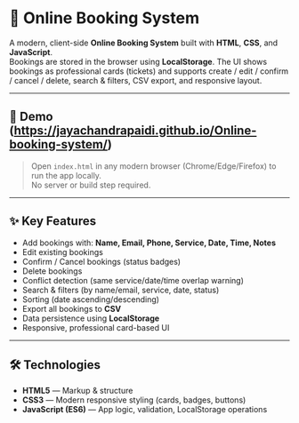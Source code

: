 # 📌 Online Booking System

A modern, client-side **Online Booking System** built with **HTML**, **CSS**, and **JavaScript**.  
Bookings are stored in the browser using **LocalStorage**. The UI shows bookings as professional cards (tickets) and supports create / edit / confirm / cancel / delete, search & filters, CSV export, and responsive layout.

---

## 🔗 Demo (https://jayachandrapaidi.github.io/Online-booking-system/)
> Open `index.html` in any modern browser (Chrome/Edge/Firefox) to run the app locally.  
> No server or build step required.

---

## ✨ Key Features

- Add bookings with: **Name, Email, Phone, Service, Date, Time, Notes**
- Edit existing bookings
- Confirm / Cancel bookings (status badges)
- Delete bookings
- Conflict detection (same service/date/time overlap warning)
- Search & filters (by name/email, service, date, status)
- Sorting (date ascending/descending)
- Export all bookings to **CSV**
- Data persistence using **LocalStorage**
- Responsive, professional card-based UI

---

## 🛠️ Technologies

- **HTML5** — Markup & structure  
- **CSS3** — Modern responsive styling (cards, badges, buttons)  
- **JavaScript (ES6)** — App logic, validation, LocalStorage operations


